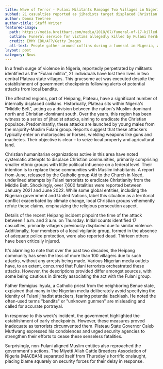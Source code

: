 ```yaml
---
title: Wave of Terror - Fulani Militants Rampage Two Villages in Nigeria
subhed: 21 casualties reported as jihadists target displaced Christian communities amidst claims of religious persecution.
author: Donna Teetree
author-title: Staff Writer
featured-image: 
  path: https://media.breitbart.com/media/2018/07/funeral-of-17-killed-by-Fulani-terrorists-getty-1-640x480.jpg
  cutline: Funeral service for victims allegedly killed by Fulani herdsmen in Benue State, Nigeria.
  credit: EMMY IBU/AFP/Getty Images
  alt-text: People gather around coffins during a funeral in Nigeria, a result of the ongoing Fulani herdsmen violence.
layout: post
category: News
---
```


In a fresh surge of violence in Nigeria, reportedly perpetrated by militants identified as the "Fulani militia", 21 individuals have lost their lives in two central Plateau state villages. This gruesome act was executed despite the establishment of government checkpoints following alerts of potential attacks from local bandits.

The affected regions, part of Heipang, Plateau, have a significant number of internally displaced civilians. Historically, Plateau sits within Nigeria's "Middle Belt", acting as a division between the nation's Muslim-dominant north and Christian-dominant south. Over the years, this region has been witness to a series of jihadist attacks, aiming to eradicate the Christian populace. Predominantly, these attacks are launched by young males from the majority-Muslim Fulani group. Reports suggest that these attackers typically enter on motorcycles or horses, wielding weapons like guns and machetes. Their objective is clear – to seize local property and agricultural land.

Christian humanitarian organizations active in this area have noted systematic attempts to displace Christian communities, primarily comprising smaller ethnic groups with little political influence on a federal level. Their intention is to replace these communities with Muslim inhabitants. A report from June, released by the Catholic group Aid to the Church in Need, underlined attempts by Fulani terrorists to eradicate Christianity from the Middle Belt. Shockingly, over 7,600 fatalities were reported between January 2021 and June 2022. While some global entities, including the Nigerian government and United Nations, label this situation as a territorial conflict exacerbated by climate change, local Christian groups vehemently refute these claims, emphasizing the religious persecution aspect.

Details of the recent Heipang incident pinpoint the time of the attack between 1 a.m. and 3 a.m. on Thursday. Initial counts identified 17 casualties, primarily villagers previously displaced due to similar violence. Additionally, four members of a local vigilante group, formed in the absence of adequate police protection, were also reported dead. Thirteen others have been critically injured.

It's alarming to note that over the past two decades, the Heipang community has seen the loss of more than 100 villagers due to such attacks, without any arrests being made. Various Nigerian media outlets have, to an extent, concurred that Fulani terrorists orchestrated these attacks. However, the descriptions provided differ amongst sources, with some being cautious in directly associating the act with the Fulani group.

Father Remigius Ihyula, a Catholic priest from the neighboring Benue state, explained that many in the Nigerian media deliberately avoid specifying the identity of Fulani jihadist attackers, fearing potential backlash. He noted the often-used terms "bandits" or "unknown gunmen" are misleading and called for accurate portrayal.

In response to this week's incident, the government highlighted the establishment of early checkpoints. However, these measures proved inadequate as terrorists circumvented them. Plateau State Governor Caleb Mutfwang expressed his condolences and urged security agencies to strengthen their efforts to cease these senseless fatalities.

Surprisingly, non-Fulani aligned Muslim entities also reproached the government's actions. The Miyetti Allah Cattle Breeders Association of Nigeria (MACBAN) separated itself from Thursday's horrific onslaught, placing blame squarely on security forces for their delay in response.

